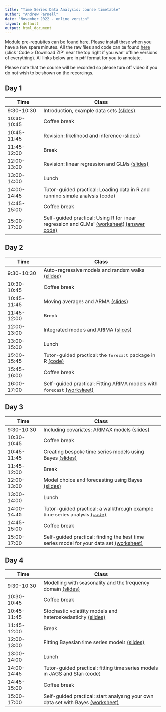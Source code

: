 ```yaml
---
title: "Time Series Data Analysis: course timetable"
author: "Andrew Parnell"
date: "November 2022 - online version"
layout: default
output: html_document
---
```


Module pre-requisites can be found
[here](https://andrewcparnell.github.io/TSDA/prerequisites.html). Please install these when you have a few spare minutes. All the raw files and code can be found [here](https://www.github.com/andrewcparnell/TSDA) (click 'Code > Download ZIP' near the top right if you want offline versions of everything). All links below are in pdf format for you to annotate. 

Please note that the course will be recorded so please turn off video if you do not wish to be shown on the recordings. 

## Day 1

<span style="display: inline-block; width:100px">Time</span> | Class
--------------- | ----------------------------------------------------
9:30-10:30 | Introduction, example data sets [(slides)](https://andrewcparnell.github.io/TSDA/slides/day_1/class_1_intro.pdf)
10:30-10:45 | Coffee break
10:45-11:45 | Revision: likelihood and inference [(slides)](https://andrewcparnell.github.io/TSDA/slides/day_1/class_2_inference.pdf)
11:45-12:00 | Break 
12:00-13:00 | Revision: linear regression and GLMs [(slides)](https://andrewcparnell.github.io/TSDA/slides/day_1/class_3_glms.pdf)
13:00-14:00 | Lunch
14:00-14:45 | Tutor-guided practical: Loading data in R and running simple analysis [(code)](https://andrewcparnell.github.io/TSDA/practicals/tutor_1_R_basics.R)
14:45-15:00 | Coffee break
15:00-17:00 | Self-guided practical: Using R for linear regression and GLMs' [(worksheet)](https://andrewcparnell.github.io/TSDA/practicals/prac_1_example_data.pdf) [(answer code)](https://andrewcparnell.github.io/TSDA/practicals/prac_1_answers.R)

## Day 2

<span style="display: inline-block; width:100px">Time</span>  | Class
--------------- | ----------------------------------------------------
9:30-10:30 | Auto-regressive models and random walks [(slides)](https://andrewcparnell.github.io/TSDA/slides/day_2/class_1_AR.pdf)
10:30-10:45 | Coffee break
10:45-11:45 | Moving averages and ARMA [(slides)](https://andrewcparnell.github.io/TSDA/slides/day_2/class_2_ARMA.pdf)
11:45-12:00 | Break 
12:00-13:00 | Integrated models and ARIMA [(slides)](https://andrewcparnell.github.io/TSDA/slides/day_2/class_3_ARIMA.pdf)
13:00-15:00 | Lunch
15:00-15:45 | Tutor-guided practical: the `forecast` package in R [(code)](https://andrewcparnell.github.io/TSDA/practicals/tutor_2_forecast.R)
15:45-16:00 | Coffee break
16:00-17:00 | Self-guided practical: Fitting ARIMA models with `forecast` [(worksheet)](https://andrewcparnell.github.io/TSDA/practicals/prac_2_ARIMA.pdf)

## Day 3

<span style="display: inline-block; width:100px">Time</span>  | Class
--------------- | ----------------------------------------------------
9:30-10:30 | Including covariates: ARIMAX models [(slides)](https://andrewcparnell.github.io/TSDA/slides/day_3/class_1_ARIMAX.pdf)
10:30-10:45 | Coffee break
10:45-11:45 | Creating bespoke time series models using Bayes [(slides)](https://andrewcparnell.github.io/TSDA/slides/day_3/class_2_Bayes.pdf)
11:45-12:00 | Break 
12:00-13:00 | Model choice and forecasting using Bayes [(slides)](https://andrewcparnell.github.io/TSDA/slides/day_3/class_3_model_choice.pdf)
13:00-14:00 | Lunch
14:00-14:45 | Tutor-guided practical: a walkthrough example time series analysis [(code)](https://andrewcparnell.github.io/TSDA/practicals/tutor_3_walkthrough.R)
14:45-15:00 | Coffee break
15:00-17:00 | Self-guided practical: finding the best time series model for your data set [(worksheet)](https://andrewcparnell.github.io/TSDA/practicals/prac_3_your_data.pdf)

## Day 4

<span style="display: inline-block; width:100px">Time</span>  | Class
--------------- | ----------------------------------------------------
9:30-10:30 | Modelling with seasonality and the frequency domain [(slides)](https://andrewcparnell.github.io/TSDA/slides/day_4/class_1_seasonality.pdf) 
10:30-10:45 | Coffee break
10:45-11:45 | Stochastic volatility models and heteroskedasticity [(slides)](https://andrewcparnell.github.io/TSDA/slides/day_4/class_2_svm.pdf)
11:45-12:00 | Break 
12:00-13:00 | Fitting Bayesian time series models [(slides)](https://andrewcparnell.github.io/TSDA/slides/day_4/class_3_Bayes_fit.pdf)
13:00-14:00 | Lunch
14:00-14:45 | Tutor-guided practical: fitting time series models in JAGS and Stan [(code)](https://andrewcparnell.github.io/TSDA/practicals/tutor_4_JAGS.R)
14:45-15:00 | Coffee break
15:00-17:00 | Self-guided practical: start analysing your own data set with Bayes [(worksheet)](https://andrewcparnell.github.io/TSDA/practicals/prac_4_your_data_2.pdf)
